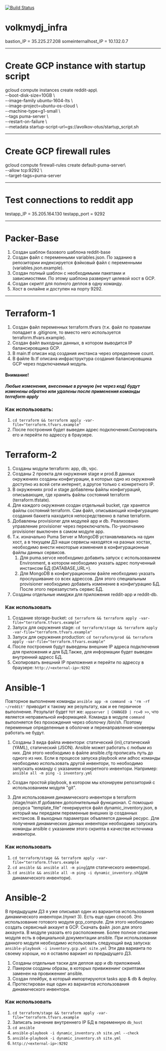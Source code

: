 [![Build Status](https://travis-ci.com/volkmydj/trytravis-otus.svg?branch=ansible-3)](https://travis-ci.com/volkmydj/trytravis-otus)

# volkmydj_infra

bastion_IP = 35.225.27.208
someinternalhost_IP = 10.132.0.7

---

# Create GCP instance with startup script

gcloud compute instances create reddit-app\  
  --boot-disk-size=10GB \  
  --image-family ubuntu-1604-lts \  
  --image-project=ubuntu-os-cloud \  
  --machine-type=g1-small \  
  --tags puma-server \  
  --restart-on-failure \  
  --metadata startup-script-url=gs://avolkov-otus/startup_script.sh  

---

# Create GCP firewall rules

gcloud compute firewall-rules create default-puma-server\  
  --allow tcp:9292 \  
  --target-tags=puma-server  

---

# Test connections to reddit app

testapp_IP = 35.205.164.130
testapp_port = 9292

---

# Packer-Base
1. Создан шаблон базового шаблона  reddit-base
2. Создан файл с переменными variables.json. По заданию в репозитории индексируется фэйковый файл с переменными (variables.json.example).
3. Создан полный шаблон с необходимыми пакетами и зависимостями. По этому шаблона развернут целевой хост в GCP.
4. Создан скрипт для полного деплоя в одну команду.
5. Хост в онлайне и доступен на порту 9292.

---


# Terraform-1
1. Создан файл переменных terraform.tfvars (т.к. файл по правилам попадает в .gitignore, то вместо него используется terraform.tfvars.example).
2. Создан файл выходных данных, в котором выводится IP балансировщика GCP.
3. В main.tf описан код создания инстанса через определение count.
4. В файле lb.tf описана инфраструктура создания балансировщика GCP через подключаемый модуль.

#### Внимание!
***Любые изменения, внесенные в ручную (не через код) будут изменены обратно или удалены после применения команды terraform apply***

### Как использовать:
1. `cd terraform && terraform apply -var-file="terraform.tfvars.example"`
2. После построения будет выведен адрес подключения.Скопировать его и перейти по адрессу в браузере.

# Terraform-2
1. Созданы модули terraform: app, db, vpc.
2. Созданы 2 проекта для окружения stage и prod.В данных окружениях созданы конфигурации, в которых одно из окружений доступно из всей сети интернет, а другое только с конкретного IP.
3. В окружениях prod и stage добавлены файлы конфигураций, описывающие, где хранить файлы состояний terraform (terraform.tfstate).
4. Для каждого окружения создан отдельный bucket, где хранятся файлы состояний terraform. Сам файл, описывающий конфигурацию создания баккета находится непосредственно в папке terraform.
5. Добавлены provisioner  для модулей app и db. Реализовано управление provisioner через переключатель. По-умолчанию provisioner выключен в самом модуле app.
6. Т.к. изначально Puma Server и MongoDB устанавливались на один хост, а в текущем ДЗ наши сервисы находятся на разных хостах, необходимо внести некоторые изменения в конфигурационные файлы данных сервисов.
   1. Для puma.servce необходимо добавить запуск с использованием Environment, в котором необходимо указать адрес полученный инстансом БД (DATABASE_URL=).
   2. Для MongoDB в конфигурационном файле необходимо указать прослушивание со всех адрессов. Для этого специальным provisioner необходимо добавить изменение в конфигурацию БД. После этого перезапустить сервис БД.
7. Созданы отдельные имиджи для приложения reddit-app и reddit-db.

### Как использовать
1. Создание storage-bucket:
`cd terraform && terraform apply -var-file="terraform.tfvars.example"`
2. Запуск для окружения stage:
`cd terraform/stage && terraform apply -var-file="terraform.tfvars.example"`
3. Запуск для окружения production:
`cd terraform/prod && terraform apply -var-file="terraform.tfvars.example"`
4. После построения будут выведены внешние IP адреса подключения для приложения и для БД.Также, для информации будет выведен внутренний адресс БД.
5. Скопировать внешний IP приложения и перейти по адрессу в браузере:
`http://<external-ip>:9292`


# Ansible-1
Повторное выполнение команды `ansible app -m command -a 'rm -rf ~/reddit'` приводит к такому же результату, как и ее первичное выполнение. Результат будет тот же: `appserver | CHANGED | rc=0 >>`, что является неправильной информацией. Команда в модуле `command` выполняется без прохождения через оболочку /bin/sh. Поэтому переменные определенные в оболочке и перенаправления-конвееры работать не будут.

1. Созданы 3 вида файла инвентори: статический (ini),статический (YAML), статический (JSON). Ansible может работать с любым из них. Для этого необходимо в файле ansible.cfg прописать путь до одного из них. Если в процессе запуска playbook или adhoc команды необходимо использовать другой инвентори, то необходимо запускать команду с указанием конкретного инвентори. Например: `ansible all -m ping -i inventory.yml`

2. Создан простой playbook, в котором мы клонируем репозиторий с использованием модуля "git".

3. Для использования динамического инвентори в terraform /stage/main.tf добавлен дополнительный функционал. С помощью ресурса "template_file" генерируется файл dynamic_inventory.json, в который мы передаем переменные внешних ip созданных инстансов. В выходных параметрах объвляется данный ресурс.
Для получения динамических данных инвентори необходимо запускать команды ansible с указанием этого скрипта в качестве источника инвентори.

### Как использовать

1. `cd terraform/stage && terraform apply -var-file="terraform.tfvars.example`
2. `cd ansible && ansible all -m ping`(для статического инвентори).
3. `cd ansible && ansible all -m ping -i dynamic_inventory.sh`(для динамического инвентори).

# Ansible-2
В предыдущем ДЗ я уже описывал один из вариантов использования динамического инвентори.(пункт 3). Есть еще один способ. Это использование готового модуля gcp_compute. Для этого необходимо создать сервисный аккаунт в GCP. Скачать файл .json для этого аккаунта. В модуле указать его расположение. Более полное описание модуля есть в официальной документации ansible. При использовании данного модуля необходимо использовать следующий вид запуска:
`ansible-playbook -i inventory.gcp.yml site.yml`
Эти два варианта по своему хороши, но я оставлю вариант из предыдущего ДЗ.

1. Созданы отдельные таски для деплоя app и db приложений.
2. Пакером созданы образы, в которых привиженинг скриптами заменен на провиженинг ansible.
3. Создан плейбук, в который импортируются tasks app & db & deploy.
4. Протестирован еще один из вариантов использования динамического инвентори.

### Как использовать
1. `cd terraform/stage && terraform apply -var-file="terraform.tfvars.example`
2. Записать значение внутреннего IP БД в переменную `db_host`
2. `cd ansible`
3. `ansible-playbook -i dynamic_inventory.sh site.yml --check`
4. `ansible-playbook -i dynamic_inventory.sh site.yml`
5. `http://<external-ip>:9292`
